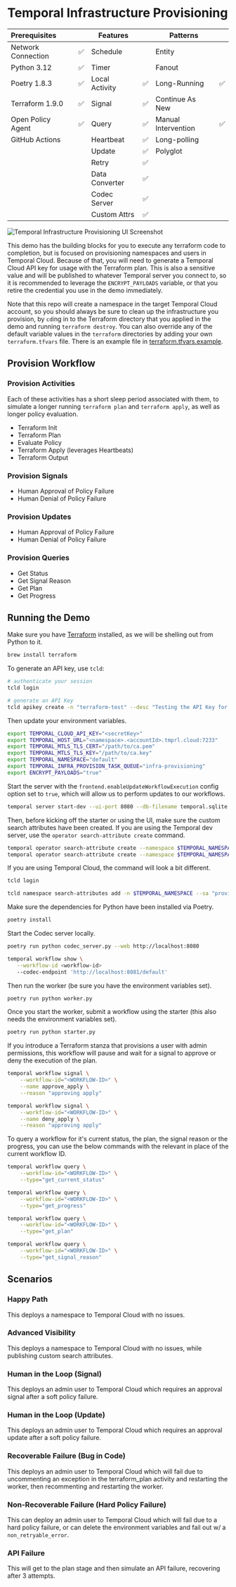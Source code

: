 # Temporal Infrastructure Provisioning

| Prerequisites      |    | Features       |    | Patterns            |    |
|:-------------------|----|----------------|----|---------------------|----|
| Network Connection | ✅ | Schedule       |    | Entity              |    |
| Python 3.12        | ✅ | Timer          |    | Fanout              |    |
| Poetry 1.8.3       | ✅ | Local Activity | ✅ | Long-Running        | ✅ |
| Terraform 1.9.0    | ✅ | Signal         | ✅ | Continue As New     |    |
| Open Policy Agent  | ✅ | Query          | ✅ | Manual Intervention | ✅ |
| GitHub Actions     |    | Heartbeat      | ✅ | Long-polling        |    |
|                    |    | Update         | ✅ | Polyglot            |    |
|                    |    | Retry          | ✅ |                     |    |
|                    |    | Data Converter | ✅ |                     |    |
|                    |    | Codec Server   | ✅ |                     |    |
|                    |    | Custom Attrs   | ✅ |                     |    |


![Temporal Infrastructure Provisioning UI Screenshot](./static/ui.png)

This demo has the building blocks for you to execute any terraform code to completion, but is
focused on provisioning namespaces and users in Temporal Cloud. Because of that, you will need to
generate a Temporal Cloud API key for usage with the Terraform plan. This is also a sensitive value
and will be published to whatever Temporal server you connect to, so it is recommended to leverage
the `ENCRYPT_PAYLOADS` variable, or that you retire the credential you use in the demo immediately.

Note that this repo will create a namespace in the target Temporal Cloud account, so you should
always be sure to clean up the infrastructure you provision, by `cd`ing in to the Terraform
directory that you applied in the demo and running `terraform destroy`. You can also override any
of the default variable values in the `terraform` directories by adding your own `terraform.tfvars`
file. There is an example file in [terraform.tfvars.example](./terraform/tcloud_namespace/terraform.tfvars.example).

## Provision Workflow

### Provision Activities

Each of these activities has a short sleep period associated with them, to simulate a longer running
`terraform plan` and `terraform apply`, as well as longer policy evaluation.

- Terraform Init
- Terraform Plan
- Evaluate Policy
- Terraform Apply (leverages Heartbeats)
- Terraform Output

### Provision Signals

- Human Approval of Policy Failure
- Human Denial of Policy Failure

### Provision Updates

- Human Approval of Policy Failure
- Human Denial of Policy Failure

### Provision Queries

- Get Status
- Get Signal Reason
- Get Plan
- Get Progress

## Running the Demo

Make sure you have [Terraform](https://www.terraform.io/) installed, as we will be shelling out
from Python to it.

```bash
brew install terraform
```

To generate an API key, use `tcld`:

```bash
# authenticate your session
tcld login

# generate an API Key
tcld apikey create -n "terraform-test" --desc "Testing the API Key for the TF Provider" -d 90d
```

Then update your environment variables.

```bash
export TEMPORAL_CLOUD_API_KEY="<secretKey>"
export TEMPORAL_HOST_URL="<namespace>.<accountId>.tmprl.cloud:7233"
export TEMPORAL_MTLS_TLS_CERT="/path/to/ca.pem"
export TEMPORAL_MTLS_TLS_KEY="/path/to/ca.key"
export TEMPORAL_NAMESPACE="default"
export TEMPORAL_INFRA_PROVISION_TASK_QUEUE="infra-provisioning"
export ENCRYPT_PAYLOADS="true"
```

Start the server with the `frontend.enableUpdateWorkflowExecution` config option set to `true`,
which will allow us to perform updates to our workflows.

```bash
temporal server start-dev --ui-port 8080 --db-filename temporal.sqlite --dynamic-config-value frontend.enableUpdateWorkflowExecution=true
```

Then, before kicking off the starter or using the UI, make sure the custom search attributes have
been created. If you are using the Temporal dev server, use the `operator search-attribute create`
command.

```bash
temporal operator search-attribute create --namespace $TEMPORAL_NAMESPACE --name provisionStatus --type text
temporal operator search-attribute create --namespace $TEMPORAL_NAMESPACE --name tfDirectory --type text
```

If you are using Temporal Cloud, the command will look a bit different.

```bash
tcld login

tcld namespace search-attributes add -n $TEMPORAL_NAMESPACE --sa "provisionStatus=Text" --sa "tfDirectory=Text"
```

Make sure the dependencies for Python have been installed via Poetry.

```bash
poetry install
```

Start the Codec server locally.

```bash
poetry run python codec_server.py --web http://localhost:8080

temporal workflow show \
   --workflow-id <workflow-id>
   --codec-endpoint 'http://localhost:8081/default'
```

Then run the worker (be sure you have the environment variables set).

```bash
poetry run python worker.py
```

Once you start the worker, submit a workflow using the starter (this also needs the environment
variables set).

```bash
poetry run python starter.py
```

If you introduce a Terraform stanza that provisions a user with admin permissions, this workflow
will pause and wait for a signal to approve or deny the execution of the plan.

```bash
temporal workflow signal \
    --workflow-id="<WORKFLOW-ID>" \
    --name approve_apply \
    --reason "approving apply"

temporal workflow signal \
    --workflow-id="<WORKFLOW-ID>" \
    --name deny_apply \
    --reason "approving apply"
```

To query a workflow for it's current status, the plan, the signal reason or the progress, you can
use the below commands with the relevant in place of the current workflow ID.

```bash
temporal workflow query \
    --workflow-id="<WORKFLOW-ID>" \
    --type="get_current_status"

temporal workflow query \
    --workflow-id="<WORKFLOW-ID>" \
    --type="get_progress"

temporal workflow query \
    --workflow-id="<WORKFLOW-ID>" \
    --type="get_plan"

temporal workflow query \
    --workflow-id="<WORKFLOW-ID>" \
    --type="get_signal_reason"
```

## Scenarios

### Happy Path

This deploys a namespace to Temporal Cloud with no issues.

### Advanced Visibility

This deploys a namespace to Temporal Cloud with no issues, while publishing custom search
attributes.

### Human in the Loop (Signal)

This deploys an admin user to Temporal Cloud which requires an approval signal after a soft policy
failure.

### Human in the Loop (Update)

This deploys an admin user to Temporal Cloud which requires an approval update after a soft policy
failure.

### Recoverable Failure (Bug in Code)

This deploys an admin user to Temporal Cloud which will fail due to uncommenting an exception in
the terraform_plan activity and restarting the worker, then recommenting and restarting the worker.

### Non-Recoverable Failure (Hard Policy Failure)

This can deploy an admin user to Temporal Cloud which will fail due to a hard policy failure, or
can delete the environment variables and fail out w/ a `non_retryable_error`.

### API Failure

This will get to the plan stage and then simulate an API failure, recovering after 3 attempts.
